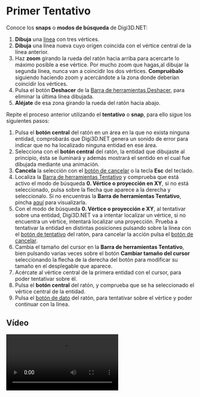 # Primer Tentativo

Conoce los **snaps** o **modos de búsqueda** de Digi3D.NET:

1. **Dibuja** una [línea](/digi3d-net/primeros-pasos/comenzando-a-utilizar-digi3d.net/comenzando-con-la-ventana-de-dibujo\dibujando-primeras-lineas.md) con tres vértices.
2. **Dibuja** una línea nueva cuyo origen coincida con el vértice central de la línea anterior.
3. Haz **zoom** girando la rueda del ratón hacia arriba para acercarte lo máximo posible a ese vértice. Por mucho zoom que hagas,al dibujar la segunda línea, nunca van a coincidir los dos vértices. **Compruébalo** siguiendo haciendo zoom y acercándote a la zona donde deberían coincidir los vértices.
4. Pulsa el botón **Deshacer** de la [Barra de herramientas Deshacer](/digi3d-net/referencia/barras-de-herramientas/deshacer.md), para eliminar la última línea dibujada.
5. **Aléjate** de esa zona girando la rueda del ratón hacia abajo.

Repite el proceso anterior utilizando el **tentativo** o **snap**, para ello sigue los siguientes pasos:

1. Pulsa el **botón central** del ratón en un área en la que no exista ninguna entidad, comprobarás que Digi3D.NET genera un sonido de error para indicar que no ha localizado ninguna entidad en ese área.
2. Selecciona con el **botón central** del ratón, la entidad que dibujaste al principio, ésta se iluminará y además mostrará el sentido en el cual fue dibujada mediante una animación.
3. **Cancela** la selección con el [botón de cancelar](primer-tentativo.md) o la tecla **Esc** del teclado.
4. Localiza la [Barra de herramientas Tentativo](/digi3d-net/primeros-pasos/comenzando-a-utilizar-digi3d.net/comenzando-con-la-ventana-de-dibujo/BarraDeHerramientasTentativo.html) y comprueba que está activo el modo de búsqueda **0. Vértice o proyección en XY**, si no está seleccionado, pulsa sobre la flecha que aparece a la derecha y seleccionalo. Si no encuentras la **Barra de herramientas Tentativo**, pincha [aquí](https://github.com/digi21/docs/tree/7fc627c885c16fb88afc7cc05a6df2a2f4a54563/digi3d-net/primeros-pasos/comenzando-a-utilizar-digi3d.net/comenzando-con-la-ventana-de-dibujo/PresentacionDeBarrasHerramientasBasicas.md) para visualizarla.
5. Con el modo de búsqueda **0. Vértice o proyección e XY**, al tentativar sobre una entidad, Digi3D.NET va a intentar localizar un vértice, si no encuentra un vértice, intentará localizar una proyección. Prueba a tentativar la entidad en distintas posiciones pulsando sobre la línea con el [botón de tentativo](primer-tentativo.md) del ratón, para cancelar la acción pulsa el [botón de cancelar](primer-tentativo.md).
6. Cambia el tamaño del cursor en la **Barra de herramientas Tentativo**, bien pulsando varias veces sobre el botón **Cambiar tamaño del cursor** seleccionando la flecha de la derecha del botón para modificar su tamaño en el desplegable que aparece.
7. Acércate al vértice central de la primera entidad con el cursor, para poder tentativar sobre él.
8. Pulsa el **botón central** del ratón, y comprueba que se ha seleccionado el vértice central de la entidad.
9. Pulsa el [botón de dato](primer-tentativo.md) del ratón, para tentativar sobre el vértice y poder continuar con la línea.

## Vídeo

<video controls><source src="https://digi21.blob.core.windows.net/videos-ayuda/Nuestro%20primer%20tentativo.mp4" caption="" type="video/mp4"></video>

